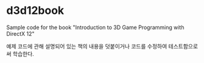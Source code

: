 # d3d12book
Sample code for the book "Introduction to 3D Game Programming with DirectX 12"

예제 코드에 관해 설명되어 있는 책의 내용을 덧붙이거나 코드를 수정하여 테스트함으로써 학습한다.

